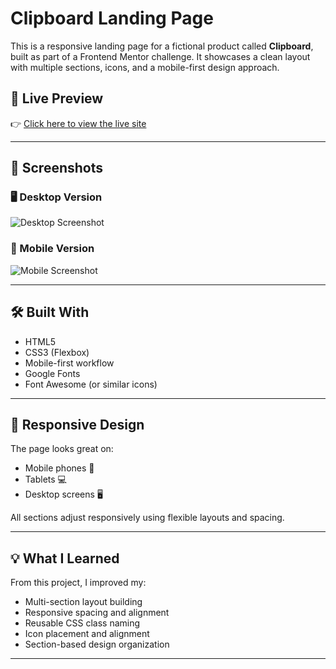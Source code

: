 # Clipboard Landing Page

This is a responsive landing page for a fictional product called **Clipboard**, built as part of a Frontend Mentor challenge. It showcases a clean layout with multiple sections, icons, and a mobile-first design approach.

## 🔗 Live Preview

👉 [Click here to view the live site](https://coder-irfan.github.io/clipboard-landing-page-master/)

---

## 📸 Screenshots

### 🖥️ Desktop Version
![Desktop Screenshot](./screenshots/desktop-preview.jpg)

### 📱 Mobile Version
![Mobile Screenshot](./screenshots/mobile-preview.jpg)

---

## 🛠️ Built With

- HTML5
- CSS3 (Flexbox)
- Mobile-first workflow
- Google Fonts
- Font Awesome (or similar icons)

---

## 📱 Responsive Design

The page looks great on:
- Mobile phones 📱
- Tablets 💻
- Desktop screens 🖥️

All sections adjust responsively using flexible layouts and spacing.

---

## 💡 What I Learned

From this project, I improved my:
- Multi-section layout building
- Responsive spacing and alignment
- Reusable CSS class naming
- Icon placement and alignment
- Section-based design organization

---
